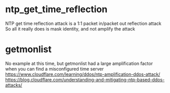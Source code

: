 # ntp_get_time_reflection
NTP get time reflection attack is a 1:1 packet in/packet out reflection attack
So all it really does is mask identity, and not amplify the attack

# getmonlist
No example at this time, but getmonlist had a large amplification factor
when you can find a misconfigured time server
https://www.cloudflare.com/learning/ddos/ntp-amplification-ddos-attack/
https://blog.cloudflare.com/understanding-and-mitigating-ntp-based-ddos-attacks/
